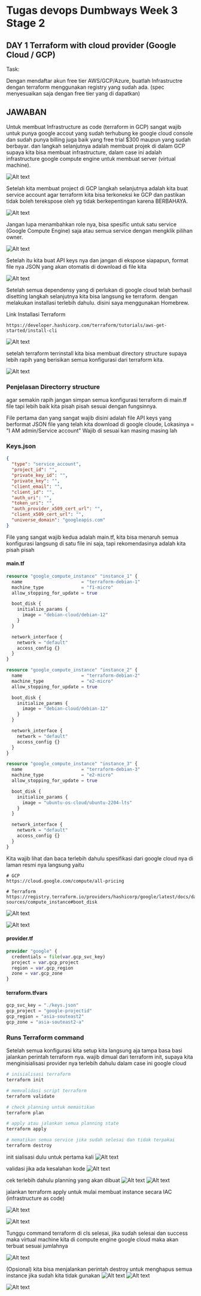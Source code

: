 # Tugas devops Dumbways Week 3 Stage 2

## DAY 1 Terraform with cloud provider (Google Cloud / GCP)

Task:

Dengan mendaftar akun free tier AWS/GCP/Azure, buatlah Infrastructre dengan terraform menggunakan registry yang sudah ada. (spec menyesuaikan saja dengan free tier yang di dapatkan)

## JAWABAN

Untuk membuat Infrastructure as code (terraform in GCP) sangat wajib untuk punya google accout yang sudah terhubung ke google cloud console dan sudah punya billing juga baik yang free trial $300 maupun yang sudah berbayar. dan langkah selanjutnya adalah membuat projek di dalam GCP supaya kita bisa membuat infrastructure, dalam case ini adalah infrastructure google compute engine untuk membuat server (virtual machine).

![Alt text](./images/1.%20Project_in_GCP.png)

Setelah kita membuat project di GCP langkah selanjutnya adalah kita buat service account agar terraform kita bisa terkoneksi ke GCP dan pastikan tidak boleh terekspose oleh yg tidak berkepentingan karena BERBAHAYA.

![Alt text](./images/2.%20create_service_account.png)

Jangan lupa menambahkan role nya, bisa spesific untuk satu service (Google Compute Engine) saja atau semua service dengan mengklik pilihan owner.

![Alt text](./images/3.%20create_service_account.png)

Setelah itu kita buat API keys nya dan jangan di ekspose siapapun, format file nya JSON yang akan otomatis di download di file kita

![Alt text](./images/4.%20create_service_account.png)

Setelah semua dependensy yang di perlukan di google cloud telah berhasil disetting langkah selanjutnya kita bisa langsung ke terraform. dengan melakukan installasi terlebih dahulu. disini saya menggunakan Homebrew.

Link Installasi Terraform

```
https://developer.hashicorp.com/terraform/tutorials/aws-get-started/install-cli
```

![Alt text](./images/5.%20home%20brew%20terraform.png)

setelah terraform terrinstall kita bisa membuat directory structure supaya lebih rapih yang berisikan semua konfigurasi dari terraform kita.

![Alt text](./images/tree%20terraform.png)

### Penjelasan Directorry structure

agar semakin rapih jangan simpan semua konfigurasi terraform di main.tf file tapi lebih baik kita pisah pisah sesuai dengan fungsinnya.

File pertama dan yang sangat wajib disini adalah file API keys yang berformat JSON file yang telah kita download di google cloude, Lokasinya = "I AM admin/Service account" Wajib di sesuai kan masing masing lah

### Keys.json

```JSON
{
  "type": "service_account",
  "project_id": "",
  "private_key_id": "",
  "private_key": "",
  "client_email": "",
  "client_id": "",
  "auth_uri": "",
  "token_uri": "",
  "auth_provider_x509_cert_url": "",
  "client_x509_cert_url": "",
  "universe_domain": "googleapis.com"
}

```

File yang sangat wajib kedua adalah main.tf, kita bisa menaruh semua konfigurasi langsung di satu file ini saja, tapi rekomendasinya adalah kita pisah pisah

#### main.tf

```tf
resource "google_compute_instance" "instance_1" {
  name                      = "terraform-debian-1"
  machine_type              = "f1-micro"
  allow_stopping_for_update = true

  boot_disk {
    initialize_params {
      image = "debian-cloud/debian-12"
    }
  }

  network_interface {
    network = "default"
    access_config {}
  }
}

resource "google_compute_instance" "instance_2" {
  name                      = "terraform-debian-2"
  machine_type              = "e2-micro"
  allow_stopping_for_update = true

  boot_disk {
    initialize_params {
      image = "debian-cloud/debian-12"
    }
  }

  network_interface {
    network = "default"
    access_config {}
  }
}

resource "google_compute_instance" "instance_3" {
  name                      = "terraform-debian-3"
  machine_type              = "e2-micro"
  allow_stopping_for_update = true

  boot_disk {
    initialize_params {
      image = "ubuntu-os-cloud/ubuntu-2204-lts"
    }
  }

  network_interface {
    network = "default"
    access_config {}
  }
}
```

Kita wajib lihat dan baca terlebih dahulu spesifikasi dari google cloud nya di laman resmi nya langsung yaitu

```
# GCP
https://cloud.google.com/compute/all-pricing

# Terraform
https://registry.terraform.io/providers/hashicorp/google/latest/docs/data-sources/compute_instance#boot_disk
```

![Alt text](./images/8.%20tier%20harga%20google%20cloud.png)

![Alt text](./images/9.%20tier%20harga%20google%20cloud.png)

#### provider.tf

```tf
provider "google" {
  credentials = file(var.gcp_svc_key)
  project = var.gcp_project
  region = var.gcp_region
  zone = var.gcp_zone
}
```

#### terraform.tfvars

```tf
gcp_svc_key = "./keys.json"
gcp_project = "google-projectid"
gcp_region = "asia-souteast2"
gcp_zone = "asia-souteast2-a"
```

### Runs Terraform command

Setelah semua konfigurasi kita setup kita langsung aja tampa basa basi jalankan perintah terraform nya. wajib dimual dari terraform init, supaya kita menginisialisasi provider nya terlebih dahulu dalam case ini google cloud

```bash
# inisialisasi terraform
terraform init

# memvalidasi script terraform
terraform validate

# check planning untuk memastikan
terraform plan

# apply atau jalankan semua planning state
terraform apply

# mematikan semua service jika sudah selesai dan tidak terpakai
terraform destroy
```

init sialisasi dulu untuk pertama kali
![Alt text](./images/6.%20terraform%20init.png)

validasi jika ada kesalahan kode
![Alt text](./images/7.%20terraform%20validate.png)

cek terlebih dahulu planning yang akan dibuat
![Alt text](./images/10.%20terraform%20plan.png)
![Alt text](./images/11.%20terraform%20plan.png)

jalankan terraform apply untuk mulai membuat instance secara IAC (infrastructure as code)

![Alt text](./images/12.%20terraform%20apply.png)

![Alt text](./images/13.%20terraform%20apply.png)

Tunggu command terraform di cls selesai, jika sudah selesai dan success maka virtual machine kita di compute engine google cloud maka akan terbuat sesuai jumlahnya

![Alt text](./images/14.%20check%20instance.png)

(Opsional) kita bisa menjalankan perintah destroy untuk menghapus semua instance jika sudah kita tidak gunakan
![Alt text](./images/15.%20terraform%20destroy.png)
![Alt text](./images/16.%20terraform%20destroy.png)

![Alt text](./images/17.%20sucsess.png)
